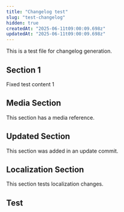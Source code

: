 ```yaml
---
title: "Changelog test"
slug: "test-changelog"
hidden: true
createdAt: "2025-06-11t09:00:09.698z"
updatedAt: "2025-06-11t09:00:09.698z"
---
```


This is a test file for changelog generation.

## Section 1
Fixed test content 1

## Media Section
This section has a media reference.

## Updated Section
This section was added in an update commit.

## Localization Section
This section tests localization changes.

## Test